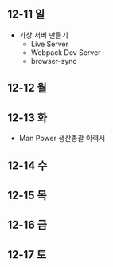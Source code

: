 ## 12-11 일
- 가상 서버 만들기
  - Live Server
  - Webpack Dev Server
  - browser-sync

## 12-12 월

## 12-13 화
- Man Power 생산총괄 이력서
## 12-14 수

## 12-15 목

## 12-16 금

## 12-17 토


